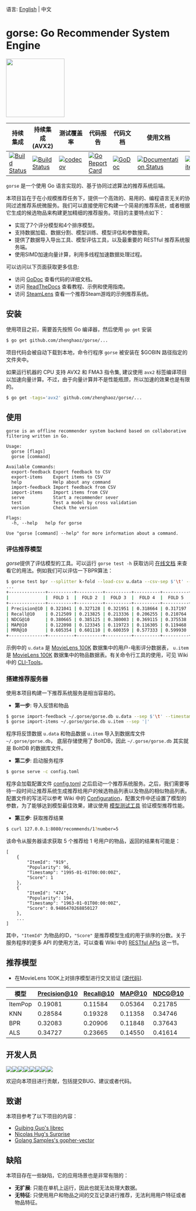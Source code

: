 语言: [English](https://github.com/zhenghaoz/gorse) | 中文

# gorse: Go Recommender System Engine

<img width=160 src="https://img.sine-x.com/gorse.png"/>

| 持续集成 | 持续集成 (AVX2) | 测试覆盖率 | 代码报告 | 代码文档 | 使用文档 | 演示 |
|---|---|---|---|---|---|---|
| [![Build Status](https://travis-matrix-badges.herokuapp.com/repos/zhenghaoz/gorse/branches/master/1)](https://travis-ci.org/zhenghaoz/gorse) | [![Build Status](https://travis-matrix-badges.herokuapp.com/repos/zhenghaoz/gorse/branches/master/2)](https://travis-ci.org/zhenghaoz/gorse) | [![codecov](https://codecov.io/gh/zhenghaoz/gorse/branch/master/graph/badge.svg)](https://codecov.io/gh/zhenghaoz/gorse) | [![Go Report Card](https://goreportcard.com/badge/github.com/zhenghaoz/gorse)](https://goreportcard.com/report/github.com/zhenghaoz/gorse)  | [![GoDoc](https://godoc.org/github.com/zhenghaoz/gorse?status.svg)](https://godoc.org/github.com/zhenghaoz/gorse) | [![Documentation Status](https://readthedocs.org/projects/gorse/badge/?version=latest)](https://gorse.readthedocs.io/en/latest/?badge=latest) | [![Website](https://img.shields.io/website-up-down-green-red/https/steamlens.gorse.io.svg)](https://steamlens.gorse.io) |

`gorse` 是一个使用 Go 语言实现的、基于协同过滤算法的推荐系统后端。

本项目旨在于在小规模推荐任务下，提供一个高效的、易用的、编程语言无关的协同过滤推荐系统微服务。我们可以直接使用它构建一个简易的推荐系统，或者根据它生成的候选物品来构建更加精细的推荐服务。项目的主要特点如下：

- 实现了7个评分模型和4个排序模型。
- 支持数据加载、数据分割、模型训练、模型评估和参数搜索。
- 提供了数据导入导出工具、模型评估工具，以及最重要的 RESTful 推荐系统服务端。
- 使用SIMD加速向量计算，利用多线程加速数据处理过程。

可以访问以下页面获取更多信息:

- 访问 [GoDoc](https://godoc.org/github.com/zhenghaoz/gorse) 查看代码的详细文档。
- 访问 [ReadTheDocs](https://gorse.readthedocs.io/) 查看教程、示例和使用指南。
- 访问 [SteamLens](https://github.com/zhenghaoz/SteamLens) 查看一个推荐Steam游戏的示例推荐系统。

## 安装

使用项目之前，需要首先按照 Go 编译器，然后使用 `go get` 安装

```bash
$ go get github.com/zhenghaoz/gorse/...
```

项目代码会被自动下载到本地，命令行程序 `gorse` 被安装在 $GOBIN 路径指定的文件夹中。

如果运行机器的 CPU 支持 AVX2 和 FMA3 指令集, 建议使用 `avx2` 标签编译项目以加速向量计算。不过，由于向量计算并不是性能瓶颈，所以加速的效果也是有限的。

```bash
$ go get -tags='avx2' github.com/zhenghaoz/gorse/...
```

## 使用

```
gorse is an offline recommender system backend based on collaborative filtering written in Go.

Usage:
  gorse [flags]
  gorse [command]

Available Commands:
  export-feedback Export feedback to CSV
  export-items    Export items to CSV
  help            Help about any command
  import-feedback Import feedback from CSV
  import-items    Import items from CSV
  serve           Start a recommender sever
  test            Test a model by cross validation
  version         Check the version

Flags:
  -h, --help   help for gorse

Use "gorse [command] --help" for more information about a command.
```

### 评估推荐模型

*gorse*提供了评估模型的工具。可以运行 `gorse test -h` 获取访问 [在线文档](https://gorse.readthedocs.io/en/latest/usage/cross_validation.html) 来查看它的用法。例如我们可以评估一下BPR算法：

```bash
$ gorse test bpr --splitter k-fold --load-csv u.data --csv-sep $'\t' --eval-precision --eval-recall --eval-ndcg --eval-map --eval-mrr --n-negative 0
...
+--------------+----------+----------+----------+----------+----------+----------------------+
|              |  FOLD 1  |  FOLD 2  |  FOLD 3  |  FOLD 4  |  FOLD 5  |         MEAN         |
+--------------+----------+----------+----------+----------+----------+----------------------+
| Precision@10 | 0.321041 | 0.327128 | 0.321951 | 0.318664 | 0.317197 | 0.321196(±0.005931)  |
| Recall@10    | 0.212509 | 0.213825 | 0.213336 | 0.206255 | 0.210764 | 0.211338(±0.005083)  |
| NDCG@10      | 0.380665 | 0.385125 | 0.380003 | 0.369115 | 0.375538 | 0.378089(±0.008974)  |
| MAP@10       | 0.122098 | 0.123345 | 0.119723 | 0.116305 | 0.119468 | 0.120188(±0.003883)  |
| MRR@10       | 0.605354 | 0.601110 | 0.600359 | 0.577333 | 0.599930 | 0.596817(±0.019484)  |
+--------------+----------+----------+----------+----------+----------+----------------------+
```

示例中的 `u.data` 是 [MovieLens 100K](https://grouplens.org/datasets/movielens/100k/) 数据集中的用户-电影评分数据表， `u.item` 是 [MovieLens 100K](https://grouplens.org/datasets/movielens/100k/) 数据集中的物品数据表。有关命令行工具的使用，可见 Wiki 中的 [CLI-Tools](https://github.com/zhenghaoz/gorse/wiki/CLI-Tools)。

### 搭建推荐服务器

使用本项目构建一下推荐系统服务是相当容易的。

- **第一步**: 导入反馈和物品

```bash
$ gorse import-feedback ~/.gorse/gorse.db u.data --sep $'\t' --timestamp 2
$ gorse import-items ~/.gorse/gorse.db u.item --sep '|'
```

程序将反馈数据 `u.data` 和物品数据 `u.item` 导入到数据库文件 `~/.gorse/gorse.db`， 底层存储使用了 BoltDB，因此 `~/.gorse/gorse.db` 其实就是 BoltDB 的数据库文件。

- **第二步**: 启动服务程序

```bash
$ gorse serve -c config.toml
```

程序会加载配置文件 [config.toml](https://github.com/zhenghaoz/gorse/blob/master/example/file_config/config.toml) 之后启动一个推荐系统服务。之后，我们需要等待一段时间让推荐系统生成推荐给用户的候选物品列表以及物品的相似物品列表。配置文件的写法可以参考 Wiki 中的 [Configuration](https://github.com/zhenghaoz/gorse/wiki/Configuration)，配置文件中还设置了模型的参数，为了能够达到模型最佳效果，建议使用 [模型测试工具](https://github.com/zhenghaoz/gorse/wiki/CLI-Tools#cross-validation-tool) 验证模型推荐性能。

- **第三步**: 获取推荐结果

```bash
$ curl 127.0.0.1:8080/recommends/1?number=5
```

该命令从服务器请求获取 5 个推荐给 1 号用户的物品，返回的结果有可能是：

```
[
    {
        "ItemId": "919",
        "Popularity": 96,
        "Timestamp": "1995-01-01T00:00:00Z",
        "Score": 1
    },
    {
        "ItemId": "474",
        "Popularity": 194,
        "Timestamp": "1963-01-01T00:00:00Z",
        "Score": 0.9486470268850127
    },
    ...
]
```

其中，`"ItemId"` 为物品的ID，`"Score"` 是推荐模型生成的用于排序的分数。关于服务程序的更多 API 的使用方法，可以查看 Wiki 中的 [RESTful APIs](https://github.com/zhenghaoz/gorse/wiki/RESTful-APIs) 这一节。

## 推荐模型

- 在MovieLens 100K上对排序模型进行交叉验证 [[源代码](https://github.com/zhenghaoz/gorse/blob/master/example/benchmark_ranking/main.go)].

| 模型    | [Precision@10](mailto:Precision%4010) | [Recall@10](mailto:Recall%4010) | [MAP@10](mailto:MAP%4010) | [NDCG@10](mailto:NDCG%4010) | [MRR@10](mailto:MRR%4010) | 用时    |
| ------- | ------------------------------------- | ------------------------------- | ------------------------- | --------------------------- | ------------------------- | ------- |
| ItemPop | 0.19081                               | 0.11584                         | 0.05364                   | 0.21785                     | 0.40991                   | 0:00:03 |
| KNN     | 0.28584                               | 0.19328                         | 0.11358                   | 0.34746                     | 0.57766                   | 0:00:41 |
| BPR     | 0.32083                               | 0.20906                         | 0.11848                   | 0.37643                     | 0.59818                   | 0:00:13 |
| ALS    | 0.34727                               | 0.23665                         | 0.14550                   | 0.41614                     | 0.65439                   | 0:00:14 |

## 开发人员

[![](https://sourcerer.io/fame/zhenghaoz/zhenghaoz/gorse/images/0)](https://sourcerer.io/fame/zhenghaoz/zhenghaoz/gorse/links/0)[![](https://sourcerer.io/fame/zhenghaoz/zhenghaoz/gorse/images/1)](https://sourcerer.io/fame/zhenghaoz/zhenghaoz/gorse/links/1)[![](https://sourcerer.io/fame/zhenghaoz/zhenghaoz/gorse/images/2)](https://sourcerer.io/fame/zhenghaoz/zhenghaoz/gorse/links/2)[![](https://sourcerer.io/fame/zhenghaoz/zhenghaoz/gorse/images/3)](https://sourcerer.io/fame/zhenghaoz/zhenghaoz/gorse/links/3)[![](https://sourcerer.io/fame/zhenghaoz/zhenghaoz/gorse/images/4)](https://sourcerer.io/fame/zhenghaoz/zhenghaoz/gorse/links/4)[![](https://sourcerer.io/fame/zhenghaoz/zhenghaoz/gorse/images/5)](https://sourcerer.io/fame/zhenghaoz/zhenghaoz/gorse/links/5)[![](https://sourcerer.io/fame/zhenghaoz/zhenghaoz/gorse/images/6)](https://sourcerer.io/fame/zhenghaoz/zhenghaoz/gorse/links/6)[![](https://sourcerer.io/fame/zhenghaoz/zhenghaoz/gorse/images/7)](https://sourcerer.io/fame/zhenghaoz/zhenghaoz/gorse/links/7)

欢迎向本项目进行贡献，包括提交BUG、建议或者代码。

## 致谢

本项目参考了以下项目的内容：

- [Guibing Guo's librec](https://github.com/guoguibing/librec)
- [Nicolas Hug's Surprise](https://github.com/NicolasHug/Surprise)
- [Golang Samples's gopher-vector](https://github.com/golang-samples/gopher-vector)

## 缺陷

本项目存在一些缺陷，它的应用场景也是非常有限的：

- **无扩展**: 只能在单机上运行，因此也就无法处理大数据。
- **无特征**: 只使用用户和物品之间的交互记录进行推荐，无法利用用户特征或者物品特征。
